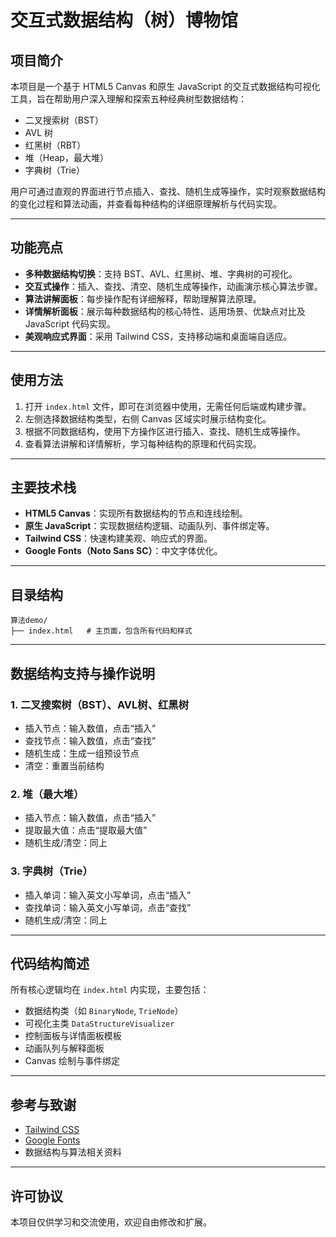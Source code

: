 # 交互式数据结构（树）博物馆

## 项目简介
本项目是一个基于 HTML5 Canvas 和原生 JavaScript 的交互式数据结构可视化工具，旨在帮助用户深入理解和探索五种经典树型数据结构：
- 二叉搜索树（BST）
- AVL 树
- 红黑树（RBT）
- 堆（Heap，最大堆）
- 字典树（Trie）

用户可通过直观的界面进行节点插入、查找、随机生成等操作，实时观察数据结构的变化过程和算法动画，并查看每种结构的详细原理解析与代码实现。

---

## 功能亮点
- **多种数据结构切换**：支持 BST、AVL、红黑树、堆、字典树的可视化。
- **交互式操作**：插入、查找、清空、随机生成等操作，动画演示核心算法步骤。
- **算法讲解面板**：每步操作配有详细解释，帮助理解算法原理。
- **详情解析面板**：展示每种数据结构的核心特性、适用场景、优缺点对比及 JavaScript 代码实现。
- **美观响应式界面**：采用 Tailwind CSS，支持移动端和桌面端自适应。

---

## 使用方法
1. 打开 `index.html` 文件，即可在浏览器中使用，无需任何后端或构建步骤。
2. 左侧选择数据结构类型，右侧 Canvas 区域实时展示结构变化。
3. 根据不同数据结构，使用下方操作区进行插入、查找、随机生成等操作。
4. 查看算法讲解和详情解析，学习每种结构的原理和代码实现。

---

## 主要技术栈
- **HTML5 Canvas**：实现所有数据结构的节点和连线绘制。
- **原生 JavaScript**：实现数据结构逻辑、动画队列、事件绑定等。
- **Tailwind CSS**：快速构建美观、响应式的界面。
- **Google Fonts（Noto Sans SC）**：中文字体优化。

---

## 目录结构
```
算法demo/
├── index.html   # 主页面，包含所有代码和样式
```

---

## 数据结构支持与操作说明
### 1. 二叉搜索树（BST）、AVL树、红黑树
- 插入节点：输入数值，点击“插入”
- 查找节点：输入数值，点击“查找”
- 随机生成：生成一组预设节点
- 清空：重置当前结构

### 2. 堆（最大堆）
- 插入节点：输入数值，点击“插入”
- 提取最大值：点击“提取最大值”
- 随机生成/清空：同上

### 3. 字典树（Trie）
- 插入单词：输入英文小写单词，点击“插入”
- 查找单词：输入英文小写单词，点击“查找”
- 随机生成/清空：同上

---

## 代码结构简述
所有核心逻辑均在 `index.html` 内实现，主要包括：
- 数据结构类（如 `BinaryNode`, `TrieNode`）
- 可视化主类 `DataStructureVisualizer`
- 控制面板与详情面板模板
- 动画队列与解释面板
- Canvas 绘制与事件绑定

---

## 参考与致谢
- [Tailwind CSS](https://tailwindcss.com/)
- [Google Fonts](https://fonts.google.com/)
- 数据结构与算法相关资料

---

## 许可协议
本项目仅供学习和交流使用，欢迎自由修改和扩展。
